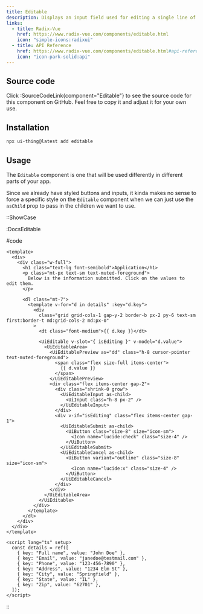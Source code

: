 ```yaml
---
title: Editable
description: Displays an input field used for editing a single line of text, rendering as static text on load. It transforms into a text input field when the edit interaction is triggered.
links:
  - title: Radix-Vue
    href: https://www.radix-vue.com/components/editable.html
    icon: "simple-icons:radixui"
  - title: API Reference
    href: https://www.radix-vue.com/components/editable.html#api-reference
    icon: "icon-park-solid:api"
---
```


## Source code

Click :SourceCodeLink{component="Editable"} to see the source code for this component on GitHub. Feel free to copy it and adjust it for your own use.

## Installation

```bash
npx ui-thing@latest add editable
```

## Usage

The `Editable` component is one that will be used differently in different parts of your app.

Since we already have styled buttons and inputs, it kinda makes no sense to force a specific style on the `Editable` component when we can just use the `asChild` prop to pass in the children we want to use.

::ShowCase

:DocsEditable

#code

```vue [DocsEditable.vue]
<template>
  <div>
    <div class="w-full">
      <h1 class="text-lg font-semibold">Application</h1>
      <p class="mt-px text-sm text-muted-foreground">
        Below is the information submitted. Click on the values to edit them.
      </p>

      <dl class="mt-7">
        <template v-for="d in details" :key="d.key">
          <div
            class="grid grid-cols-1 gap-y-2 border-b px-2 py-6 text-sm first:border-t md:grid-cols-2 md:px-0"
          >
            <dt class="font-medium">{{ d.key }}</dt>

            <UiEditable v-slot="{ isEditing }" v-model="d.value">
              <UiEditableArea>
                <UiEditablePreview as="dd" class="h-8 cursor-pointer text-muted-foreground">
                  <span class="flex size-full items-center">
                    {{ d.value }}
                  </span>
                </UiEditablePreview>
                <div class="flex items-center gap-2">
                  <div class="shrink-0 grow">
                    <UiEditableInput as-child>
                      <UiInput class="h-8 px-2" />
                    </UiEditableInput>
                  </div>
                  <div v-if="isEditing" class="flex items-center gap-1">
                    <UiEditableSubmit as-child>
                      <UiButton class="size-8" size="icon-sm">
                        <Icon name="lucide:check" class="size-4" />
                      </UiButton>
                    </UiEditableSubmit>
                    <UiEditableCancel as-child>
                      <UiButton variant="outline" class="size-8" size="icon-sm">
                        <Icon name="lucide:x" class="size-4" />
                      </UiButton>
                    </UiEditableCancel>
                  </div>
                </div>
              </UiEditableArea>
            </UiEditable>
          </div>
        </template>
      </dl>
    </div>
  </div>
</template>

<script lang="ts" setup>
  const details = ref([
    { key: "Full name", value: "John Doe" },
    { key: "Email", value: "janedoe@testmail.com" },
    { key: "Phone", value: "123-456-7890" },
    { key: "Address", value: "1234 Elm St" },
    { key: "City", value: "Springfield" },
    { key: "State", value: "IL" },
    { key: "Zip", value: "62701" },
  ]);
</script>
```

::

